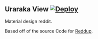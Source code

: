 ## Uraraka View [![Deploy](https://www.herokucdn.com/deploy/button.svg)](https://heroku.com/deploy?template=https://github.com/stampylongr/uraraka)
Material design reddit.

Based off of the source Code for [Reddup](https://reddup.co).
